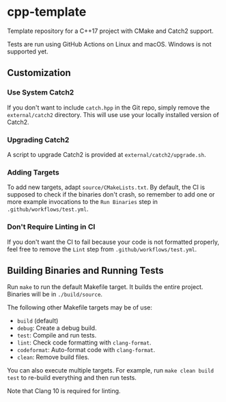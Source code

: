# cpp-template

Template repository for a C++17 project with CMake and Catch2 support.

Tests are run using GitHub Actions on Linux and macOS.  Windows is not
supported yet.

## Customization

### Use System Catch2

If you don't want to include `catch.hpp` in the Git repo, simply remove
the `external/catch2` directory.  This will use use your locally
installed version of Catch2.

### Upgrading Catch2

A script to upgrade Catch2 is provided at `external/catch2/upgrade.sh`.

### Adding Targets

To add new targets, adapt `source/CMakeLists.txt`.  By default, the CI
is supposed to check if the binaries don't crash, so remember to add one
or more example invocations to the `Run Binaries` step in
`.github/workflows/test.yml`.

### Don't Require Linting in CI

If you don't want the CI to fail because your code is not formatted
properly, feel free to remove the `Lint` step from
`.github/workflows/test.yml`.

## Building Binaries and Running Tests

Run `make` to run the default Makefile target.  It builds the entire
project.  Binaries will be in `./build/source`.

The following other Makefile targets may be of use:

* `build` (default)
* `debug`:
    Create a debug build.
* `test`:
    Compile and run tests.
* `lint`:
    Check code formatting with `clang-format`.
* `codeformat`:
    Auto-format code with `clang-format`.
* `clean`:
    Remove build files.

You can also execute multiple targets.  For example, run `make clean
build test` to re-build everything and then run tests.

Note that Clang 10 is required for linting.
